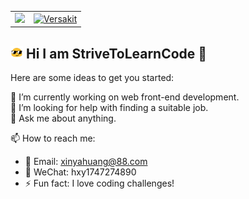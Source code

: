 <table>
  <tr>
    <td>
      <img src="./assets/github-contribution-grid-snake-dark.svg" width="500px">
    </td>
    <td>
        <a href="https://versakit.github.io/Versakit/">
          <img src="./Versakit.jpg" alt="Versakit" width="400px">
        </a>
    </td>
  </tr>
</table>

## <img src="./assets/cool.gif" alt="Profile Image" style="width:20px;height:20px"> Hi I am StriveToLearnCode 👋

Here are some ideas to get you started:

🔭 I’m currently working on web front-end development.  
🤔 I’m looking for help with finding a suitable job.  
💬 Ask me about anything.

📫 How to reach me:

- 📧 Email: [xinyahuang@88.com](mailto:xinyahuang@88.com)
- 📱 WeChat: hxy1747274890
- ⚡ Fun fact: I love coding challenges!

<!--
**StriveToLearnCode/StriveToLearnCode** is a ✨ _special_ ✨ repository because its `README.md` (this file) appears on your GitHub profile.

Here are some ideas to get you started:

- 🔭 I’m currently working on ...
- 🌱 I’m currently learning ...
- 👯 I’m looking to collaborate on ...
- 🤔 I’m looking for help with ...
- 💬 Ask me about ...
- 📫 How to reach me: ...
- 😄 Pronouns: ...
- ⚡ Fun fact: ...
-->
